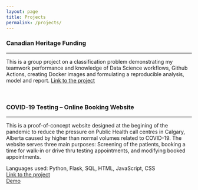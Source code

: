 ```yaml
---
layout: page
title: Projects
permalink: /projects/
---
```



### Canadian Heritage Funding

---
This is a group project on a classification problem demonstrating my teamwork performance and knowledge of Data Science workflows, Github Actions, creating Docker images and formulating a reproducible analysis, model and report.
[Link to the project](https://github.com/artanzand/canadian_heritage_funding)

<br>

### COVID-19 Testing – Online Booking Website

---
This is a proof-of-concept website designed at the begining of the pandemic to reduce the pressure on Public Health call centres in Calgary, Alberta caused by higher than normal volumes related to COVID-19. The website serves three main purposes: Screening of the patients, booking a time for walk-in or drive thru testing appointments, and modifying booked appointments.  

Languages used: Python, Flask, SQL, HTML, JavaScript, CSS  
[Link to the project](https://github.com/artanzand/Final-Project---CS50)  
[Demo](https://www.youtube.com/watch?v=VdjYeRtxZYI&ab_channel=artanzandian)
